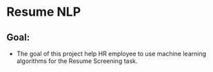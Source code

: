 #    Resume NLP

## Goal:

* The goal of this project help HR employee to use machine learning algorithms for the Resume Screening task.

